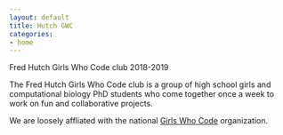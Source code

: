 ```yaml
---
layout: default
title: Hutch GWC 
categories:
- home
---
```


<div class="row">
 <div class="col-md-12">
   <object class="pull-left biglogo" data="/images/gwc.png" type="image/svg+xml"></object>
   <div class="bigtitle logobox">
     Fred Hutch Girls Who Code club 2018-2019
   </div>
 </div>
</div>

<div class="bigspacer"></div>

<div class="row">
 <div class="col-md-12">
   <div class="smallhead">
     <p>
       The Fred Hutch Girls Who Code club is a group of high school girls and computational biology PhD
       students who come together once a week to work on fun and collaborative projects.
     </p>
     <p>
       We are loosely affliated with the national <a href="https://girlswhocode.com/">Girls Who Code</a> organization.
     </p>
   </div>
 </div>
</div>

<div class="bigspacer"></div>
<div class="bigspacer"></div>
<!--
<div class="row">
 <div class="col-md-12">
   <div class="head">
     <a class="off" href="/blog/">Recent posts</a>
   </div>
   <div class="spacer"></div>
 </div>
</div>

<div class="row">
 {% for post in site.categories.blog limit:4 %}

 {% for member in site.categories.team %}
   {% if member.title == post.author %}
     {% assign author = member %}
   {% endif %}
 {% endfor %}

 <div class="col-md-3 reduced-gutter">
   <div class="pad-left">
     <div class="note">
       <i class="fa fa-comment-o fa-fw"></i>
       <a class="off" href="{{ post.url }}">
       {{ post.title }}
       </a>
     </div>
     <div class="smallspacer"></div>
     <div class="smallnote">
       Posted
       {{ post.date | date: "%-d %b %Y" }}
       {% if post.author %}
       by <a class="off" href="
         {% for member in site.categories.team %}
           {% if member.title == post.author %}
             {{ member.url }}
           {% endif %}
         {% endfor %}
       ">
       {{ post.author }}
       </a>
       {% endif %}
       {% if post.authors %}
       by
       <a class="off" href="
         {% for member in site.categories.team %}
           {% if member.title == post.authors.first %}
             {{ member.url }}
           {% endif %}
         {% endfor %}
       ">
       {{ post.authors.first }}
       </a>
       and
       <a class="off" href="
         {% for member in site.categories.team %}
           {% if member.title == post.authors.last %}
             {{ member.url }}
           {% endif %}
         {% endfor %}
       ">
       {{ post.authors.last }}
       </a>
       {% endif %}
     </div>
     <div class="bigspacer"></div>
   </div>
 </div>
 {% endfor %}
</div>

<div class="spacer"></div>

<div class="row">
 <div class="col-md-12">
   <div class="head">
     <a class="off" href="/papers/">Recent papers</a>
   </div>
   <div class="spacer"></div>
 </div>
</div>

<div class="row">
 {% for paper in site.categories.papers limit:4 %}
 <div class="col-md-3 reduced-gutter">
   <div class="pad-left">
     <div class="note">
       <i class="fa fa-file-text-o fa-fw"></i>
       <a class="off" href="{{ paper.url }}">
       {{ paper.title }}
       </a>
     </div>
     <div class="smallspacer"></div>
     <div class="smallnote">
       Posted
       {{ paper.date | date: "%-d %b %Y" }}
     </div>
     <div class="bigspacer"></div>
   </div>
 </div>
 {% endfor %}
</div>

<div class="spacer"></div>

<div class="row">
 <div class="col-md-12">
   <div class="head">
     <a class="off" href="/projects/">Active projects</a>
   </div>
   <div class="spacer"></div>
 </div>
</div>

<div class="row">
 {% for project in site.data.projects limit:4 %}
 <div class="col-md-3 reduced-gutter">
   <div class="pad-left">
     <div class="note">
       <i class="fa fa-edit fa-fw"></i>
       <a class="off" href="{{ project.url }}">
       {{ project.title }} - {{ project.description }}
       </a>
     </div>
     <div class="smallspacer"></div>
     <div class="smallnote">
       Updated
       <a class="off" href="{{ project.commits.first.url }}">
       {{ project.commits.first.date | date: "%-d %b %Y" }}
       </a>
       by
       <a class="off" href="{{ project.commits.first.author_url }}">
       {{ project.commits.first.author_login }}
       </a>
     </div>
     <div class="bigspacer"></div>
   </div>
 </div>
 {% endfor %}
</div>

<div class="spacer"></div>

<div class="row">
 <div class="col-md-12">
   <div class="head">
     Misc
   </div>
   <div class="spacer"></div>
 </div>
</div>

<div class="row">
 <div class="col-md-12 reduced-gutter">
   <div class="pad-left">
     <ul class="list-inline">
       {% for page in site.categories.misc %}
       <li class="footernav">
         <i class="fa fa-angle-right"></i> <a class="off" href="{{ page.url }}">{{ page.title }}</a>
       </li>
       {% endfor %}
       <li class="footernav">
         <i class="fa fa-angle-right"></i> <a class="off" href="/talks/">Talks</a>
       </li>
       <li class="footernav">
         <i class="fa fa-angle-right"></i> <a class="off" href="http://www.fredhutch.org/">Fred Hutch</a>
       </li>
     </ul>
   </div>
   <div class="spacer"></div>
 </div>
</div> -->
